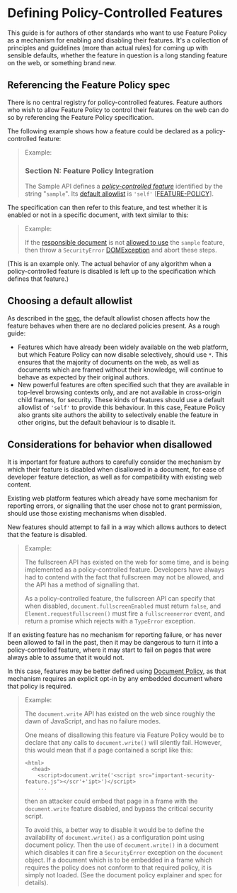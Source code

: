 # Defining Policy-Controlled Features

This guide is for authors of other standards who want to use Feature Policy as
a mechanism for enabling and disabling their features. It's a collection of
principles and guidelines (more than actual rules) for coming up with sensible
defaults, whether the feature in question is a long standing feature on the
web, or something brand new.

## Referencing the Feature Policy spec

There is no central registry for policy-controlled features. Feature authors who
wish to allow Feature Policy to control their features on the web can do so by
referencing the Feature Policy specification.

The following example shows how a feature could be declared as a
policy-controlled feature:

> Example:
>
>### Section N: Feature Policy Integration
> The Sample API defines a [*policy-controlled feature*](https://w3c.github.io/webappsec-feature-policy/#policy-controlled-feature)
> identified by the string "`sample`". Its [default allowlist](https://w3c.github.io/webappsec-feature-policy/#default-allowlist)
> is `'self'` \[[FEATURE-POLICY](https://w3c.github.io/webappsec-feature-policy/)\].

The specification can then refer to this feature, and test whether it is enabled
or not in a specific document, with text similar to this:

> Example:
>
> If the [responsible document](https://html.spec.whatwg.org/multipage/webappapis.html#responsible-document)
> is not [allowed to use](https://html.spec.whatwg.org/multipage/iframe-embed-object.html#allowed-to-use)
> the `sample` feature, then throw a `SecurityError`
> [DOMException](https://heycam.github.io/webidl/#dfn-DOMException) and abort these steps.

(This is an example only. The actual behavior of any algorithm when a
policy-controlled feature is disabled is left up to the specification which
defines that feature.)

## Choosing a default allowlist

As described in the
[spec](https://w3c.github.io/webappsec-feature-policy/#default-allowlists), the default
allowlist chosen affects how the feature behaves when there are no declared
policies present. As a rough guide:

* Features which have already been widely available on the web platform, but
which Feature Policy can now disable selectively, should use `*`. This
ensures that the majority of documents on the web, as well as documents which
are framed without their knowledge, will continue to behave as expected by
their original authors.
* New powerful features are often specified such that they are available in
top-level browsing contexts only, and are not available in cross-origin child
frames, for security. These kinds of features should use a default allowlist of
`'self'` to provide this behaviour. In this case, Feature Policy also grants
site authors the ability to selectively enable the feature in other origins,
but the default behaviour is to disable it.

## Considerations for behavior when disallowed

It is important for feature authors to carefully consider the mechanism by
which their feature is disabled when disallowed in a document, for ease of
developer feature detection, as well as for compatibility with existing web
content.

Existing web platform features which already have some mechanism for reporting
errors, or signalling that the user chose not to grant permission, should use
those existing mechanisms when disabled.

New features should attempt to fail in a way which allows authors to detect
that the feature is disabled.

> Example:
>
> The fullscreen API has existed on the web for some time, and is being
> implemented as a policy-controlled feature. Developers have always had to
> contend with the fact that fullscreen may not be allowed, and the API has a
> method of signalling that.
>
> As a policy-controlled feature, the fullscreen API can specify that when
> disabled, `document.fullscreenEnabled` must return `false`, and
> `Element.requestFullscreen()` must fire a `fullscreenerror` event, and return
> a promise which rejects with a `TypeError` exception.

If an existing feature has no mechanism for reporting failure, or has never been
allowed to fail in the past, then it may be dangerous to turn it into a
policy-controlled feature, where it may start to fail on pages that were always
able to assume that it would not.

In this case, features may be better defined using [Document Policy](https://w3c.github.io/webappsec-feature-policy/document-policy.html), as that mechanism requires an explicit
opt-in by any embedded document where that policy is required.

> Example:
>
> The `document.write` API has existed on the web since roughly the dawn of
> JavaScript, and has no failure modes.
>
> One means of disallowing this feature via Feature Policy would be to declare that
> any calls to `document.write()` will silently fail. However, this would mean that
> if a page contained a script like this:
>
>     <html>
>       <head>
>         <script>document.write('<script src="important-security-feature.js"></scr'+'ipt>')</script>
>         ...
>
> then an attacker could embed that page in a frame with the `document.write`
> feature disabled, and bypass the critical security script.
>
> To avoid this, a better way to disable it would be to define the availability of
> `document.write()` as a configuration point using document policy. Then the use of
> `document.write()` in a document which disables it can fire a `SecurityError`
> exception on the `document` object. If a document which is to be embedded in a frame
> which requires the policy does not conform to that required policy, it is simply not
> loaded. (See the document policy explainer and spec for details).
